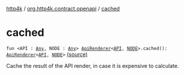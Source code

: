[http4k](../index.md) / [org.http4k.contract.openapi](index.md) / [cached](./cached.md)

# cached

`fun <API : `[`Any`](https://kotlinlang.org/api/latest/jvm/stdlib/kotlin/-any/index.html)`, NODE : `[`Any`](https://kotlinlang.org/api/latest/jvm/stdlib/kotlin/-any/index.html)`> `[`ApiRenderer`](-api-renderer/index.md)`<`[`API`](cached.md#API)`, `[`NODE`](cached.md#NODE)`>.cached(): `[`ApiRenderer`](-api-renderer/index.md)`<`[`API`](cached.md#API)`, `[`NODE`](cached.md#NODE)`>` [(source)](https://github.com/http4k/http4k/blob/master/http4k-contract/src/main/kotlin/org/http4k/contract/openapi/ApiRenderer.kt#L28)

Cache the result of the API render, in case it is expensive to calculate.

